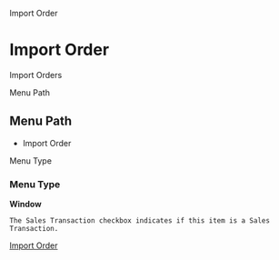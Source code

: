 
Import Order
# Import Order


Import Orders

Menu Path
## Menu Path



- Import Order

Menu Type
### Menu Type

**Window**

```
The Sales Transaction checkbox indicates if this item is a Sales Transaction.
```

[Import Order](functional-guide/window/window-import-order.md)